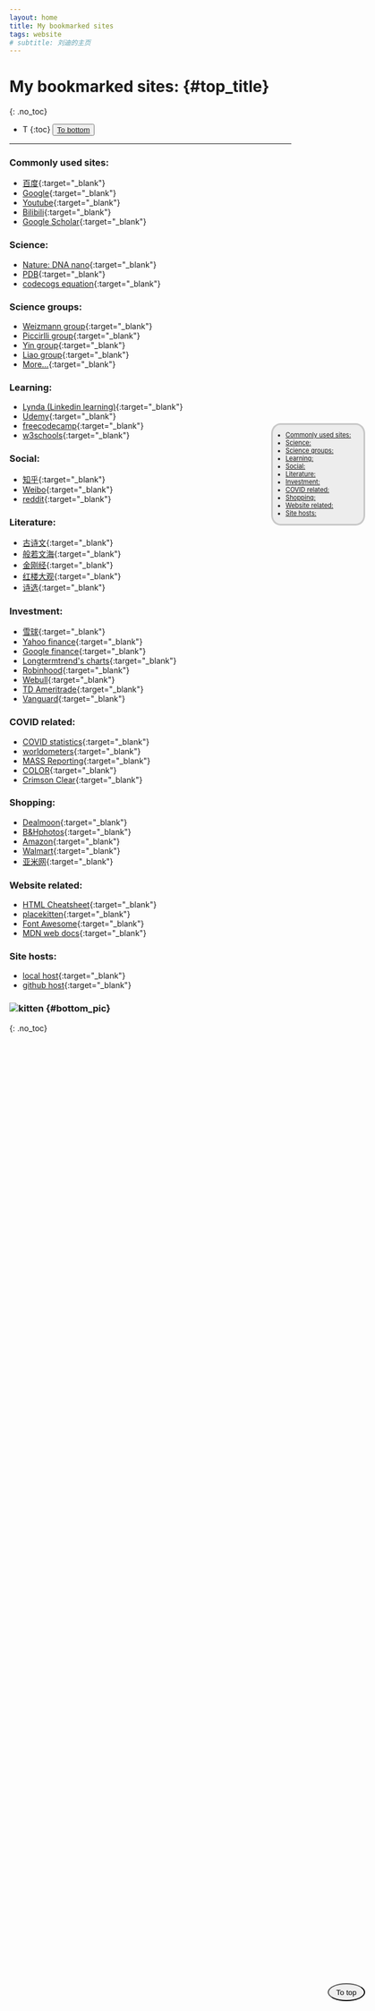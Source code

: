 ```yaml
---
layout: home
title: My bookmarked sites
tags: website
# subtitle: 刘迪的主页
---
```

# <i class="far fa-bookmark"></i> My bookmarked sites: {#top_title}
{: .no_toc}

- T
{:toc}
<button>[To bottom](#bottom_pic)</button>

<a href="#top_title">
    <button style="position: fixed; top: 90%; right: 10%; border-radius: 50%; padding: 0.5em 1em;"><i class="fas fa-sync"></i> To top</button>
</a>

---

### <i class="fab fa-angellist"></i> Commonly used sites:
- [百度](http://www.baidu.com/){:target="_blank"}
- [Google](https://www.google.com/){:target="_blank"}
- [Youtube](https://www.youtube.com/){:target="_blank"}
- [Bilibili](https://www.bilibili.com/){:target="_blank"}
- [Google Scholar](https://scholar.google.com/schhp?hl=en&as_sdt=0,14){:target="_blank"}  


### <i class="fas fa-dna"></i> Science:
- [Nature: DNA nano](https://www.nature.com/subjects/dna-nanotechnology){:target="_blank"}  
- [PDB](https://www.rcsb.org/){:target="_blank"}  
- [codecogs equation](https://codecogs.com/latex/eqneditor.php){:target="_blank"}

### <i class="fas fa-user-astronaut"></i> Science groups:
- [Weizmann group](https://www.weizmann-group.com/){:target="_blank"}
- [Piccirlli group](https://voices.uchicago.edu/piccirillilab/lab-members/){:target="_blank"}
- [Yin group](https://yin.hms.harvard.edu/publications.html){:target="_blank"}
- [Liao group](https://liao.hms.harvard.edu/documentation){:target="_blank"}
- [More...](#){:target="_blank"}

### <i class="fas fa-user-graduate"></i> Learning:
- [Lynda (Linkedin learning)](https://www.linkedin.com/learning/){:target="_blank"}
- [Udemy](https://www.udemy.com/){:target="_blank"}  
- [freecodecamp](https://www.freecodecamp.org/learn/){:target="_blank"}  
- [w3schools](https://www.w3schools.com/python/default.asp){:target="_blank"}  

### <i class="fas fa-users"></i> Social:
- [知乎](https://www.zhihu.com/){:target="_blank"}
- [Weibo](http://weibo.com/){:target="_blank"}  
- [reddit](https://www.reddit.com/){:target="_blank"} 

### <i class="fas fa-book-reader"></i> Literature:
- [古诗文](https://www.gushiwen.org/){:target="_blank"}
- [般若文海](http://www.bfnn.org/bookgb/index.html){:target="_blank"}
- [金刚经](http://www.jingangjing.com/){:target="_blank"}
- [红楼大观](http://book.5ilog.com/cgi-bin/mz/hlm/){:target="_blank"}
- [诗选](http://www.xiexingcun.com/poet/index.htm){:target="_blank"}

### <i class="fa fa-university" aria-hidden="true"></i> Investment:
- [雪球](https://xueqiu.com/){:target="_blank"}
- [Yahoo finance](https://finance.yahoo.com/){:target="_blank"}
- [Google finance](https://www.google.com/finance/){:target="_blank"}
- [Longtermtrend's charts](https://www.longtermtrends.net/stocks-to-real-estate-ratio/){:target="_blank"}
- [Robinhood](https://robinhood.com/){:target="_blank"}
- [Webull](https://www.webull.com/){:target="_blank"}
- [TD Ameritrade](https://www.tdameritrade.com/home.page){:target="_blank"}
- [Vanguard](https://investor.vanguard.com/home){:target="_blank"}  

### <i class="fas fa-ambulance"></i> COVID related:
- [COVID statistics](https://coronavirus.1point3acres.com/zh){:target="_blank"}
- [worldometers](https://www.worldometers.info/coronavirus/){:target="_blank"}
- [MASS Reporting](https://www.mass.gov/info-details/covid-19-response-reporting){:target="_blank"}
- [COLOR](https://home.color.com/covid/activation/ready-to-activate){:target="_blank"}
- [Crimson Clear](https://crimsonclear.harvard.edu/harvard/start){:target="_blank"}  

### <i class="fas fa-shopping-cart"></i> Shopping:
- [Dealmoon](http://www.dealmoon.com/cn/){:target="_blank"}
- [B&Hphotos](https://www.bhphotovideo.com/){:target="_blank"}  
- [Amazon](https://www.amazon.com/){:target="_blank"}  
- [Walmart](https://www.walmart.com/){:target="_blank"}  
- [亚米网](https://www.yamibuy.com/zh){:target="_blank"}  

### <i class="fab fa-html5"></i> Website related:
- [HTML Cheatsheet](https://htmlcheatsheet.com/){:target="_blank"}  
- [placekitten](http://placekitten.com/){:target="_blank"}
- [Font Awesome](https://fontawesome.com/icons?d=gallery&m=free){:target="_blank"}
- [MDN web docs](https://developer.mozilla.org/en-US/){:target="_blank"}

### <i class="fas fa-door-open"></i> Site hosts:
- [local host](http://localhost:4000/){:target="_blank"}
- [github host](https://liudidna.github.io){:target="_blank"}  
 
### ![kitten](http://placekitten.com/g/1099/150) {#bottom_pic}
{: .no_toc}

<ul
  style="
    position: fixed;
    top: 20%;
    right: 10%;
    padding: 1em 2em;
    background-color: rgba(100, 100, 100, 0.1);
    border-radius: 10%;
    font-size: 0.8em;
    border-style: solid;
    border-color: rgba(55, 55, 55, 0.2);
  "
>
  <li>
    <a href="#-commonly-used-sites"
      ><i class="fab fa-angellist"></i> Commonly used sites:</a
    >
  </li>
  <li>
    <a href="#-science"><i class="fas fa-dna"></i> Science:</a>
  </li>
  <li>
    <a href="#-science-groups"
      ><i class="fas fa-user-astronaut"></i> Science groups:</a
    >
  </li>
  <li>
    <a href="#-learning"><i class="fas fa-user-graduate"></i> Learning:</a>
  </li>
  <li>
    <a href="#-social"><i class="fas fa-users"></i> Social:</a>
  </li>
  <li>
    <a href="#-literature"><i class="fas fa-book-reader"></i> Literature:</a>
  </li>
  <li>
    <a href="#-investment"
      ><i class="fa fa-university" aria-hidden="true"></i> Investment:</a
    >
  </li>
  <li>
    <a href="#-covid-related"
      ><i class="fas fa-ambulance"></i> COVID related:</a
    >
  </li>
  <li>
    <a href="#-shopping"><i class="fas fa-shopping-cart"></i> Shopping:</a>
  </li>
  <li>
    <a href="#-website-related"
      ><i class="fab fa-html5"></i> Website related:</a
    >
  </li>
  <li>
    <a href="#-site-hosts"><i class="fas fa-door-open"></i> Site hosts:</a>
  </li>
</ul>

